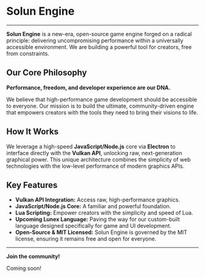 # Solun Engine

---

**Solun Engine** is a new-era, open-source game engine forged on a radical principle: delivering uncompromising performance within a universally accessible environment. We are building a powerful tool for creators, free from constraints.

## Our Core Philosophy
**Performance, freedom, and developer experience are our DNA.**

We believe that high-performance game development should be accessible to everyone. Our mission is to build the ultimate, community-driven engine that empowers creators with the tools they need to bring their visions to life.

## How It Works

We leverage a high-speed **JavaScript/Node.js** core via **Electron** to interface directly with the **Vulkan API**, unlocking raw, next-generation graphical power. This unique architecture combines the simplicity of web technologies with the low-level performance of modern graphics APIs.

## Key Features

* **Vulkan API Integration:** Access raw, high-performance graphics.
* **JavaScript/Node.js Core:** A familiar and powerful foundation.
* **Lua Scripting:** Empower creators with the simplicity and speed of Lua.
* **Upcoming Lunex Language:** Paving the way for our custom-built language designed specifically for game and UI development.
* **Open-Source & MIT Licensed:** Solun Engine is governed by the MIT license, ensuring it remains free and open for everyone.

---

**Join the community!**

Coming soon!